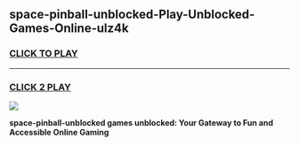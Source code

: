 
## space-pinball-unblocked-Play-Unblocked-Games-Online-ulz4k
<h3>
<a href="https://premium76.site?title=space-pinball-unblocked&ref=25A">CLICK TO PLAY</a></h3>
<hr>

<h3>
<a href="https://premium76.site?title=space-pinball-unblocked&ref=25A">CLICK 2 PLAY</a>
  
</h3>

<a href="https://premium76.site?title=space-pinball-unblocked&ref=25A"><img src="https://clearcache.store/games.png"></a>


**space-pinball-unblocked games unblocked: Your Gateway to Fun and Accessible Online Gaming**
